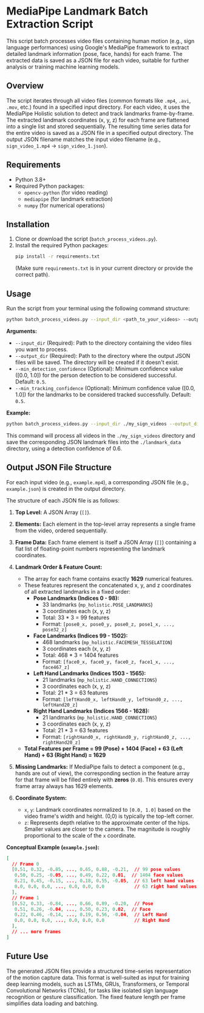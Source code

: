 # MediaPipe Landmark Batch Extraction Script

This script batch processes video files containing human motion (e.g., sign language performances) using Google's MediaPipe framework to extract detailed landmark information (pose, face, hands) for each frame. The extracted data is saved as a JSON file for each video, suitable for further analysis or training machine learning models.

## Overview

The script iterates through all video files (common formats like `.mp4`, `.avi`, `.mov`, etc.) found in a specified input directory. For each video, it uses the MediaPipe Holistic solution to detect and track landmarks frame-by-frame. The extracted landmark coordinates (x, y, z) for each frame are flattened into a single list and stored sequentially. The resulting time series data for the entire video is saved as a JSON file in a specified output directory. The output JSON filename matches the input video filename (e.g., `sign_video_1.mp4` -> `sign_video_1.json`).

## Requirements

*   Python 3.8+
*   Required Python packages:
    *   `opencv-python` (for video reading)
    *   `mediapipe` (for landmark extraction)
    *   `numpy` (for numerical operations)

## Installation

1.  Clone or download the script (`batch_process_videos.py`).
2.  Install the required Python packages:
    ```bash
    pip install -r requirements.txt
    ```
    (Make sure `requirements.txt` is in your current directory or provide the correct path).

## Usage

Run the script from your terminal using the following command structure:

```bash
python batch_process_videos.py --input_dir <path_to_your_videos> --output_dir <path_to_save_json> [options]
```

**Arguments:**

*   `--input_dir` (Required): Path to the directory containing the video files you want to process.
*   `--output_dir` (Required): Path to the directory where the output JSON files will be saved. The directory will be created if it doesn't exist.
*   `--min_detection_confidence` (Optional): Minimum confidence value ([0.0, 1.0]) for the person detection to be considered successful. Default: `0.5`.
*   `--min_tracking_confidence` (Optional): Minimum confidence value ([0.0, 1.0]) for the landmarks to be considered tracked successfully. Default: `0.5`.

**Example:**

```bash
python batch_process_videos.py --input_dir ./my_sign_videos --output_dir ./landmark_data --min_detection_confidence 0.6
```

This command will process all videos in the `./my_sign_videos` directory and save the corresponding JSON landmark files into the `./landmark_data` directory, using a detection confidence of 0.6.

## Output JSON File Structure

For each input video (e.g., `example.mp4`), a corresponding JSON file (e.g., `example.json`) is created in the output directory.

The structure of each JSON file is as follows:

1.  **Top Level:** A JSON Array (`[]`).
2.  **Elements:** Each element in the top-level array represents a single frame from the video, ordered sequentially.
3.  **Frame Data:** Each frame element is itself a JSON Array (`[]`) containing a flat list of floating-point numbers representing the landmark coordinates.
4.  **Landmark Order & Feature Count:**
    *   The array for each frame contains exactly **1629** numerical features.
    *   These features represent the concatenated x, y, and z coordinates of all extracted landmarks in a fixed order:
        *   **Pose Landmarks (Indices 0 - 98):**
            *   33 landmarks (`mp_holistic.POSE_LANDMARKS`)
            *   3 coordinates each (x, y, z)
            *   Total: 33 * 3 = 99 features
            *   Format: `[pose0_x, pose0_y, pose0_z, pose1_x, ..., pose32_z]`
        *   **Face Landmarks (Indices 99 - 1502):**
            *   468 landmarks (`mp_holistic.FACEMESH_TESSELATION`)
            *   3 coordinates each (x, y, z)
            *   Total: 468 * 3 = 1404 features
            *   Format: `[face0_x, face0_y, face0_z, face1_x, ..., face467_z]`
        *   **Left Hand Landmarks (Indices 1503 - 1565):**
            *   21 landmarks (`mp_holistic.HAND_CONNECTIONS`)
            *   3 coordinates each (x, y, z)
            *   Total: 21 * 3 = 63 features
            *   Format: `[leftHand0_x, leftHand0_y, leftHand0_z, ..., leftHand20_z]`
        *   **Right Hand Landmarks (Indices 1566 - 1628):**
            *   21 landmarks (`mp_holistic.HAND_CONNECTIONS`)
            *   3 coordinates each (x, y, z)
            *   Total: 21 * 3 = 63 features
            *   Format: `[rightHand0_x, rightHand0_y, rightHand0_z, ..., rightHand20_z]`
    *   **Total Features per Frame = 99 (Pose) + 1404 (Face) + 63 (Left Hand) + 63 (Right Hand) = 1629**

5.  **Missing Landmarks:** If MediaPipe fails to detect a component (e.g., hands are out of view), the corresponding section in the feature array for that frame will be filled entirely with **zeros** (`0.0`). This ensures every frame array always has 1629 elements.

6.  **Coordinate System:**
    *   `x`, `y`: Landmark coordinates normalized to `[0.0, 1.0]` based on the video frame's width and height. (0,0) is typically the top-left corner.
    *   `z`: Represents depth relative to the approximate center of the hips. Smaller values are closer to the camera. The magnitude is roughly proportional to the scale of the `x` coordinate.

**Conceptual Example (`example.json`):**

```json
[
  // Frame 0
  [0.51, 0.32, -0.85, ..., 0.65, 0.88, -0.21,  // 99 pose values
   0.50, 0.25, -0.05, ..., 0.49, 0.22, 0.01,  // 1404 face values
   0.21, 0.45, -0.15, ..., 0.18, 0.55, -0.05,  // 63 left hand values (if detected)
   0.0, 0.0, 0.0, ..., 0.0, 0.0, 0.0           // 63 right hand values (if not detected)
  ],
  // Frame 1
  [0.52, 0.33, -0.84, ..., 0.66, 0.89, -0.20,  // Pose
   0.51, 0.26, -0.04, ..., 0.50, 0.23, 0.02,  // Face
   0.22, 0.46, -0.14, ..., 0.19, 0.56, -0.04,  // Left Hand
   0.0, 0.0, 0.0, ..., 0.0, 0.0, 0.0           // Right Hand
  ],
  // ... more frames
]
```

## Future Use

The generated JSON files provide a structured time-series representation of the motion capture data. This format is well-suited as input for training deep learning models, such as LSTMs, GRUs, Transformers, or Temporal Convolutional Networks (TCNs), for tasks like isolated sign language recognition or gesture classification. The fixed feature length per frame simplifies data loading and batching.